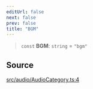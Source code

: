 ```yaml
---
editUrl: false
next: false
prev: false
title: "BGM"
---
```


> `const` **BGM**: `string` = `"bgm"`

## Source

[src/audio/AudioCategory.ts:4](https://github.com/relishinc/dill-pixel/blob/c79d8e8552aaa0f13a29535c819ae67d025b4669/src/audio/AudioCategory.ts#L4)
